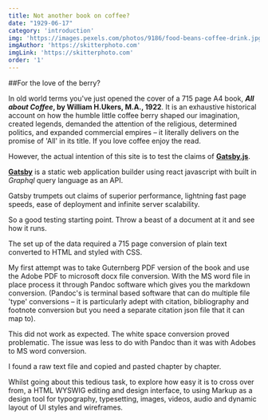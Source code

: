```yaml
---
title: Not another book on coffee?
date: "1929-06-17"
category: 'introduction'
img: 'https://images.pexels.com/photos/9186/food-beans-coffee-drink.jpg?auto=compress&cs=tinysrgb&dpr=2&h=650&w=940'
imgAuthor: 'https://skitterphoto.com'
imgLink: 'https://skitterphoto.com'
order: '1'
---
```


##For the love of the berry?


In old world terms you've just opened the cover of a 715 page A4 book, ***All about Coffee*, by William H.Ukers, M.A., 1922**. It is an exhaustive historical account on how the humble little coffee berry shaped  our imagination, created legends, demanded the attention of the religious, determined  politics, and expanded commercial empires – it literally delivers on the promise of 'All' in its title. If you love coffee enjoy the read. 

However, the actual intention of this site is to test the claims of [**Gatsby.js**](https://www.gatsbyjs.org/).

[**Gatsby**](https://www.gatsbyjs.org/)  is a static web application builder using react javascript with built in *Graphql* query language as an API. 


Gatsby trumpets out claims of superior performance, lightning fast page speeds, ease of deployment and infinite server scalability.  

So a good testing starting point. Throw a beast of a document at it and see how it runs.

The set up of the data required a 715 page conversion of plain text converted to HTML and styled with CSS. 

My first attempt was to take Guternberg PDF version of the book and use the Adobe PDF to microsoft docx file conversion. With the MS word file in place process it through Pandoc software which gives you the markdown conversion. (Pandoc's is terminal based software that can do multiple file 'type' conversions – it is particularly adept with citation, bibliography and footnote conversion but you need a separate citation json file that it can map to). 

This did not work as expected. The white space conversion proved problematic. The issue was less to do with Pandoc than it was with Adobes to MS word conversion.

I found a raw text file and copied and pasted chapter by chapter.


Whilst going about this tedious task, to explore how easy it is to cross over from, a HTML WYSWIG editing and design interface, to using Markup as a design tool for typography, typesetting, images, videos, audio and dynamic layout of UI styles and wireframes. 




